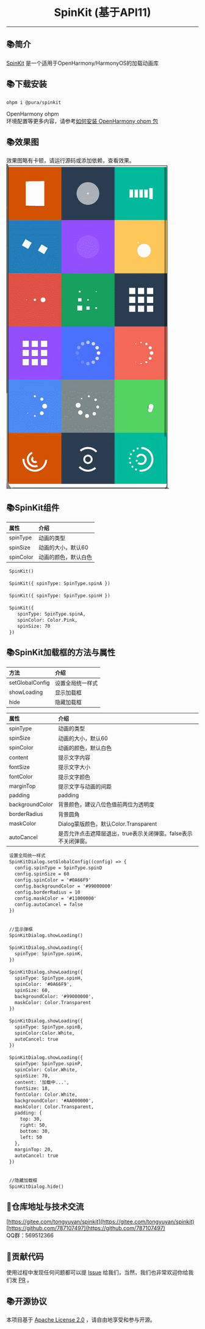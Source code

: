 # <center>SpinKit (基于API11)</center>

--------------------------------------------------------------------------------

## 📚简介

[SpinKit](https://ohpm.openharmony.cn/#/cn/detail/@pura%2Fspinkit)
是一个适用于OpenHarmony/HarmonyOS的加载动画库

## 📚下载安装

`ohpm i @pura/spinkit`

OpenHarmony ohpm  
环境配置等更多内容，请参考[如何安装 OpenHarmony ohpm 包](https://ohpm.openharmony.cn/#/cn/help/downloadandinstall)

## 📚效果图
效果图略有卡顿，请运行源码或添加依赖，查看效果。
![QQ群：569512366](spinkit/example/GIF.gif)


## 📚SpinKit组件

| 属性        | 介绍         |
|:----------|:-----------|
| spinType  | 动画的类型      |
| spinSize  | 动画的大小，默认60 |
| spinColor | 动画的颜色，默认白色 |

 ```
  SpinKit()
  
  SpinKit({ spinType: SpinType.spinA })
  
  SpinKit({ spinType: SpinType.spinH })
  
  SpinKit({
     spinType: SpinType.spinA,
     spinColor: Color.Pink,
     spinSize: 70
  })
 ```

## 📚SpinKit加载框的方法与属性

| 方法              | 介绍       |
|:----------------|:---------|
| setGlobalConfig | 设置全局统一样式 |
| showLoading     | 显示加载框    |
| hide            | 隐藏加载框    |

| 属性              | 介绍                                   |
|:----------------|:-------------------------------------|
| spinType        | 动画的类型                                |
| spinSize        | 动画的大小，默认60                           |
| spinColor       | 动画的颜色，默认白色                           |
| content         | 提示文字内容                               |
| fontSize        | 提示文字大小                               |
| fontColor       | 提示文字颜色                               |
| marginTop       | 提示文字与动画的间距                           |
| padding         | padding                              |
| backgroundColor | 背景颜色，建议八位色值前两位为透明度                   |
| borderRadius    | 背景圆角                                 |
| maskColor       | Dialog蒙版颜色，默认Color.Transparent       |
| autoCancel      | 是否允许点击遮障层退出，true表示关闭弹窗。false表示不关闭弹窗。 |

 ```
  设置全局统一样式
  SpinKitDialog.setGlobalConfig((config) => {
    config.spinType = SpinType.spinD
    config.spinSize = 60
    config.spinColor = '#0A66F9'
    config.backgroundColor = '#99000000'
    config.borderRadius = 10
    config.maskColor = '#11000000'
    config.autoCancel = false
  })
    
    
  //显示弹框
  SpinKitDialog.showLoading()
    
  SpinKitDialog.showLoading({
    spinType: SpinType.spinK,
  })
    
  SpinKitDialog.showLoading({
    spinType: SpinType.spinH,
    spinColor: '#0A66F9',
    spinSize: 60,
    backgroundColor: '#99000000',
    maskColor: Color.Transparent
  })
    
  SpinKitDialog.showLoading({
    spinType: SpinType.spinB,
    spinColor:Color.White,
    autoCancel: true
  })
  
  SpinKitDialog.showLoading({
    spinType: SpinType.spinP,
    spinColor: Color.White,
    spinSize: 70,
    content: '加载中...',
    fontSize: 18,
    fontColor: Color.White,
    backgroundColor: '#AA000000',
    maskColor: Color.Transparent,
    padding: {
      top: 30,
      right: 50,
      bottom: 30,
      left: 50
    },
    marginTop: 20,
    autoCancel: true
  })
  
  
  //隐藏加载框
  SpinKitDialog.hide()
 ```

## 💖仓库地址与技术交流

[https://gitee.com/tongyuyan/spinkit](https://gitee.com/tongyuyan/spinkit)  
[https://github.com/787107497](https://github.com/787107497)   
QQ群：569512366

## 🙏贡献代码

使用过程中发现任何问题都可以提 [Issue](https://gitee.com/tongyuyan/spinkit/issues)
给我们，当然，我们也非常欢迎你给我们发 [PR](https://gitee.com/tongyuyan/spinkit/pulls) 。

## 📚开源协议

本项目基于 [Apache License 2.0](https://www.apache.org/licenses/LICENSE-2.0.html) ，请自由地享受和参与开源。

